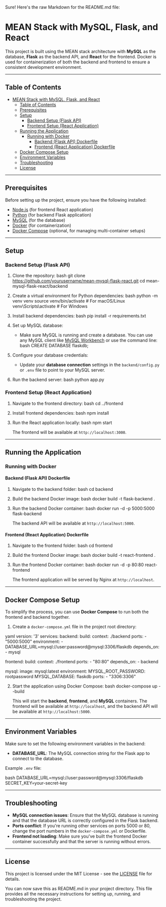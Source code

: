 Sure! Here's the raw Markdown for the README.md file:


# MEAN Stack with MySQL, Flask, and React

This project is built using the MEAN stack architecture with **MySQL** as the database, **Flask** as the backend API, and **React** for the frontend. Docker is used for containerization of both the backend and frontend to ensure a consistent development environment.

---

## Table of Contents
- [MEAN Stack with MySQL, Flask, and React](#mean-stack-with-mysql-flask-and-react)
  - [Table of Contents](#table-of-contents)
  - [Prerequisites](#prerequisites)
  - [Setup](#setup)
    - [Backend Setup (Flask API)](#backend-setup-flask-api)
    - [Frontend Setup (React Application)](#frontend-setup-react-application)
  - [Running the Application](#running-the-application)
    - [Running with Docker](#running-with-docker)
      - [Backend (Flask API) Dockerfile](#backend-flask-api-dockerfile)
      - [Frontend (React Application) Dockerfile](#frontend-react-application-dockerfile)
  - [Docker Compose Setup](#docker-compose-setup)
  - [Environment Variables](#environment-variables)
  - [Troubleshooting](#troubleshooting)
  - [License](#license)

---

## Prerequisites

Before setting up the project, ensure you have the following installed:

- [Node.js](https://nodejs.org/) (for frontend React application)
- [Python](https://www.python.org/) (for backend Flask application)
- [MySQL](https://www.mysql.com/) (for the database)
- [Docker](https://www.docker.com/) (for containerization)
- [Docker Compose](https://docs.docker.com/compose/) (optional, for managing multi-container setups)

---

## Setup

### Backend Setup (Flask API)

1. Clone the repository:
   bash
   git clone https://github.com/yourusername/mean-mysql-flask-react.git
   cd mean-mysql-flask-react/backend
   

2. Create a virtual environment for Python dependencies:
   bash
   python -m venv venv
   source venv/bin/activate  # For macOS/Linux
   venv\Scripts\activate  # For Windows
   

3. Install backend dependencies:
   bash
   pip install -r requirements.txt
   

4. Set up MySQL database:
   - Make sure MySQL is running and create a database. You can use any MySQL client like [MySQL Workbench](https://dev.mysql.com/downloads/workbench/) or use the command line:
     bash
     CREATE DATABASE flaskdb;
     

5. Configure your database credentials:
   - Update your **database connection** settings in the `backend/config.py` or `.env` file to point to your MySQL server.

6. Run the backend server:
   bash
   python app.py
   

### Frontend Setup (React Application)

1. Navigate to the frontend directory:
   bash
   cd ../frontend
   

2. Install frontend dependencies:
   bash
   npm install
   

3. Run the React application locally:
   bash
   npm start
   

   The frontend will be available at `http://localhost:3000`.

---

## Running the Application

### Running with Docker

#### Backend (Flask API) Dockerfile

1. Navigate to the backend folder:
   bash
   cd backend
   

2. Build the backend Docker image:
   bash
   docker build -t flask-backend .
   

3. Run the backend Docker container:
   bash
   docker run -d -p 5000:5000 flask-backend
   

   The backend API will be available at `http://localhost:5000`.

#### Frontend (React Application) Dockerfile

1. Navigate to the frontend folder:
   bash
   cd frontend
   

2. Build the frontend Docker image:
   bash
   docker build -t react-frontend .
   

3. Run the frontend Docker container:
   bash
   docker run -d -p 80:80 react-frontend
   

   The frontend application will be served by Nginx at `http://localhost`.

---

## Docker Compose Setup

To simplify the process, you can use **Docker Compose** to run both the frontend and backend together.

1. Create a `docker-compose.yml` file in the project root directory:

yaml
version: '3'
services:
  backend:
    build:
      context: ./backend
    ports:
      - "5000:5000"
    environment:
      - DATABASE_URL=mysql://user:password@mysql:3306/flaskdb
    depends_on:
      - mysql

  frontend:
    build:
      context: ./frontend
    ports:
      - "80:80"
    depends_on:
      - backend

  mysql:
    image: mysql:latest
    environment:
      MYSQL_ROOT_PASSWORD: rootpassword
      MYSQL_DATABASE: flaskdb
    ports:
      - "3306:3306"


2. Start the application using Docker Compose:
   bash
   docker-compose up --build
   

   This will start the **backend**, **frontend**, and **MySQL** containers. The frontend will be available at `http://localhost`, and the backend API will be available at `http://localhost:5000`.

---

## Environment Variables

Make sure to set the following environment variables in the backend:

- **DATABASE_URL**: The MySQL connection string for the Flask app to connect to the database.
  
Example `.env` file:

bash
DATABASE_URL=mysql://user:password@mysql:3306/flaskdb
SECRET_KEY=your-secret-key


---

## Troubleshooting

- **MySQL connection issues**: Ensure that the MySQL database is running and that the database URL is correctly configured in the Flask backend.
- **Ports conflict**: If you're running other services on ports 5000 or 80, change the port numbers in the `docker-compose.yml` or Dockerfile.
- **Frontend not loading**: Make sure you've built the frontend Docker container successfully and that the server is running without errors.

---

## License

This project is licensed under the MIT License - see the [LICENSE](LICENSE) file for details.


You can now save this as README.md in your project directory. This file provides all the necessary instructions for setting up, running, and troubleshooting the project.